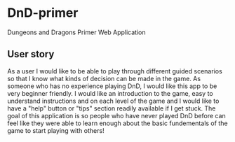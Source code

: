 # DnD-primer
Dungeons and Dragons Primer Web Application

## User story

As a user I would like to be able to play through different guided scenarios so that I know what kinds of decision can be made in the game. As someone who has no experience playing DnD, I would like this app to be very beginner friendly. I would like an introduction to the game, easy to understand instructions and on each level of the game and I would like to have a "help" button or "tips" section readily available if I get stuck. The goal of this application is so people who have never played DnD before can feel like they were able to learn enough about the basic fundementals of the game to start playing with others!